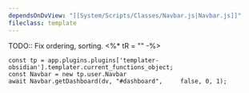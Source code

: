 ```yaml
---
dependsOnDvView: "[[System/Scripts/Classes/Navbar.js|Navbar.js]]"
fileclass: template
--- 
```

TODO:: Fix ordering, sorting.
<%* tR = "" -%>
```dataviewjs
const tp = app.plugins.plugins['templater-obsidian'].templater.current_functions_object;
const Navbar = new tp.user.Navbar
await Navbar.getDashboard(dv, "#dashboard", 	false, 0, 1);
```
